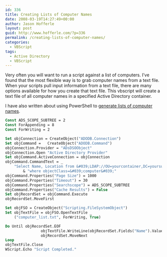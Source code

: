 ```yaml
---
id: 336
title: Creating Lists of Computer Names
date: 2008-03-19T14:27:49+00:00
author: Jason Hofferle
layout: post
guid: http://www.hofferle.com/?p=336
permalink: /creating-lists-of-computer-names/
categories:
  - VBScript
tags:
  - Active Directory
  - VBScript
---
```

Very often you will want to run a script against a list of computers. I’ve found that the most flexible way is to grab computer names from a text file. When your scripts pull input information from a text file, there are many options available for how you create that text file. This vbscript will create a text file of all computer names in a specified Active Directory container.

I have also written about using PowerShell to [generate lists of computer names](http://www.hofferle.com/generating-lists-of-computer-names-with-powershell/ "Generating Lists of Computer Names with PowerShell").

```vb
Const ADS_SCOPE_SUBTREE = 2
Const ForAppending = 8
Const ForWriting = 2

Set objConnection = CreateObject("ADODB.Connection")
Set objCommand =   CreateObject("ADODB.Command")
objConnection.Provider = "ADsDSOObject"
objConnection.Open "Active Directory Provider"
Set objCommand.ActiveConnection = objConnection
objCommand.CommandText = _
    "Select Name, Location from &#039;LDAP://OU=yourcontainer,DC=yoursubdomain,DC=yourdomain,DC=com&#039; " _
        & "where objectClass=&#039;computer&#039;"
objCommand.Properties("Page Size") = 1000
objCommand.Properties("Timeout") = 30
objCommand.Properties("Searchscope") = ADS_SCOPE_SUBTREE
objCommand.Properties("Cache Results") = False
Set objRecordSet = objCommand.Execute
objRecordSet.MoveFirst

Set objFSO = CreateObject("Scripting.FileSystemObject")
Set objTextFile = objFSO.OpenTextFile _
    ("computer_list.txt", ForWriting, True)

Do Until objRecordSet.EOF
                objTextFile.WriteLine(objRecordSet.Fields("Name").Value) &#039;write name to file
                objRecordSet.MoveNext
Loop
objTextFile.Close
WScript.Echo "Script Completed."
```